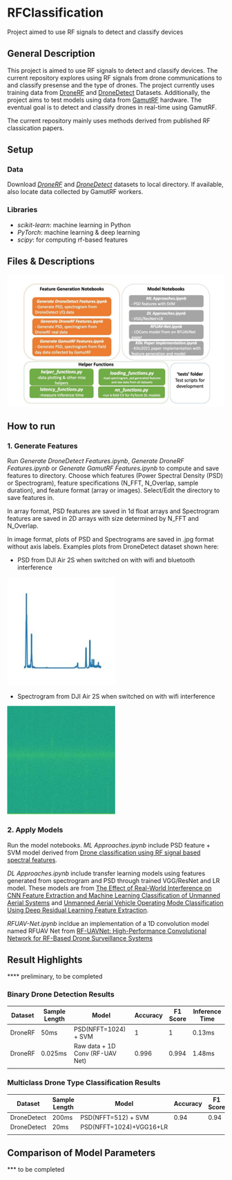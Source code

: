 # RFClassification
Project aimed to use RF signals to detect and classify devices

## General Description
This project is aimed to use RF signals to detect and classify devices. 
The current repository explores using RF signals from drone communications to and classify presense and the type of drones.
The project currently uses training data from [DroneRF](https://www.sciencedirect.com/science/article/pii/S2352340919306675?ref=cra_js_challenge&fr=RR-1) and [DroneDetect](https://ieee-dataport.org/open-access/dronedetect-dataset-radio-frequency-dataset-unmanned-aerial-system-uas-signals-machine#files) Datasets.
Additionally, the project aims to test models using data from [GamutRF](https://github.com/IQTLabs/gamutRF) hardware.
The eventual goal is to detect and classify drones in real-time using GamutRF.

The current repository mainly uses methods derived from published RF classication papers.

## Setup
### Data
Download [*DroneRF*](https://www.sciencedirect.com/science/article/pii/S2352340919306675?ref=cra_js_challenge&fr=RR-1) and [*DroneDetect*](https://ieee-dataport.org/open-access/dronedetect-dataset-radio-frequency-dataset-unmanned-aerial-system-uas-signals-machine#files) datasets to local directory.
If available, also locate data collected by GamutRF workers.

### Libraries
* *scikit-learn*: machine learning in Python
* *PyTorch*: machine learning & deep learning
* *scipy*: for computing rf-based features

## Files & Descriptions
<img src="https://github.com/IQTLabs/RFClassification/blob/main/images/repo_structure_image_0719.jpg" alt="drawing" width="800"/>

## How to run
### 1. Generate Features
Run *Generate DroneDetect Features.ipynb*, *Generate DroneRF Features.ipynb* or *Generate GamutRF Features.ipynb* to compute and save features to directory.
Choose which features (Power Spectral Density (PSD) or Spectrogram), feature specifications (N_FFT, N_Overlap, sample duration), and feature format (array or images).
Select/Edit the directory to save features in.

In array format, PSD features are saved in 1d float arrays and Spectrogram features are saved in 2D arrays with size determined by N_FFT and N_Overlap.

In image format, plots of PSD and Spectrograms are saved in .jpg format without axis labels. Examples plots from DroneDetect dataset shown here:

* PSD from DJI Air 2S when switched on with wifi and bluetooth interference
<img src="https://github.com/IQTLabs/RFClassification/blob/main/images/AIR_ON_11_00_60.jpg" alt="drawing" width="250"/>

* Spectrogram from DJI Air 2S when switched on with wifi interference
<img src="https://github.com/IQTLabs/RFClassification/blob/main/images/AIR_ON_10_04_87.jpg" alt="drawing" width="250"/>

### 2. Apply Models
Run the model notebooks. *ML Approaches.ipynb* include PSD feature + SVM model derived from [Drone classification using RF signal based spectral features](https://www.sciencedirect.com/science/article/pii/S2215098621001403).

*DL Approaches.ipynb* include transfer learning models using features generated from spectrogram and PSD through trained VGG/ResNet and LR model. These models are from [The Effect of Real-World Interference on CNN Feature Extraction and Machine Learning Classification of Unmanned Aerial Systems](https://www.proquest.com/openview/ff99105f660c7fe97afae45f8a384c04/1?pq-origsite=gscholar&cbl=2032442#:~:text=In%20the%20presence%20of%20interference,mode%20classification%20(21%20classes)) and [Unmanned Aerial Vehicle Operating Mode Classification Using Deep Residual Learning Feature Extraction](https://www.mdpi.com/2226-4310/8/3/79).

*RFUAV-Net.ipynb* incldue an implementation of a 1D convolution model named RFUAV Net from [RF-UAVNet: High-Performance Convolutional Network for RF-Based Drone Surveillance Systems](https://ieeexplore.ieee.org/document/9768809)

## Result Highlights
**** preliminary, to be completed

### Binary Drone Detection Results
| Dataset | Sample Length | Model                           | Accuracy | F1 Score | Inference Time |
|---------|---------------|---------------------------------|----------|----------|----------------|
| DroneRF | 50ms          | PSD(NFFT=1024) + SVM            | 1        | 1        | 0.13ms         |
| DroneRF | 0.025ms       | Raw data + 1D Conv (RF-UAV Net) | 0.996    | 0.994    | 1.48ms         |
|         |               |                                 |          |          |                |


### Multiclass Drone Type Classification Results
| Dataset | Sample Length | Model                           | Accuracy | F1 Score | Inference Time |
|---------|---------------|---------------------------------|----------|----------|----------------|
| DroneDetect | 200ms          | PSD(NFFT=512) + SVM | 0.94        | 0.94        | 0.66ms         |
| DroneDetect | 20ms       | PSD(NFFT=1024)+VGG16+LR                     |          |          |                |
|         |               |                                 |          |          |                |

## Comparison of Model Parameters
*** to be completed
